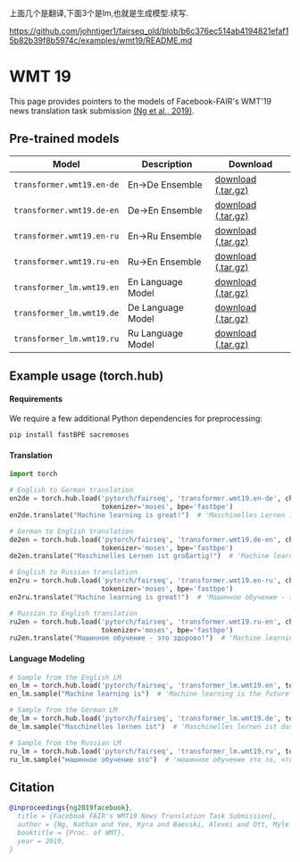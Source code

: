 上面几个是翻译,下面3个是lm,也就是生成模型.续写.

https://github.com/johntiger1/fairseq_old/blob/b6c376ec514ab4194821efaf15b82b39f8b5974c/examples/wmt19/README.md

# WMT 19

This page provides pointers to the models of Facebook-FAIR's WMT'19 news translation task submission [(Ng et al., 2019)](https://arxiv.org/abs/1907.06616).

## Pre-trained models

Model | Description | Download
---|---|---
`transformer.wmt19.en-de` | En->De Ensemble | [download (.tar.gz)](https://dl.fbaipublicfiles.com/fairseq/models/wmt19.en-de.joined-dict.ensemble.tar.gz)
`transformer.wmt19.de-en` | De->En Ensemble | [download (.tar.gz)](https://dl.fbaipublicfiles.com/fairseq/models/wmt19.de-en.joined-dict.ensemble.tar.gz)
`transformer.wmt19.en-ru` | En->Ru Ensemble | [download (.tar.gz)](https://dl.fbaipublicfiles.com/fairseq/models/wmt19.en-ru.ensemble.tar.gz)
`transformer.wmt19.ru-en` | Ru->En Ensemble | [download (.tar.gz)](https://dl.fbaipublicfiles.com/fairseq/models/wmt19.ru-en.ensemble.tar.gz)
`transformer_lm.wmt19.en` | En Language Model | [download (.tar.gz)](https://dl.fbaipublicfiles.com/fairseq/models/lm/wmt19.en.tar.gz)
`transformer_lm.wmt19.de` | De Language Model | [download (.tar.gz)](https://dl.fbaipublicfiles.com/fairseq/models/lm/wmt19.de.tar.gz)
`transformer_lm.wmt19.ru` | Ru Language Model | [download (.tar.gz)](https://dl.fbaipublicfiles.com/fairseq/models/lm/wmt19.ru.tar.gz)

## Example usage (torch.hub)

#### Requirements

We require a few additional Python dependencies for preprocessing:
```bash
pip install fastBPE sacremoses
```

#### Translation

```python
import torch

# English to German translation
en2de = torch.hub.load('pytorch/fairseq', 'transformer.wmt19.en-de', checkpoint_file='model1.pt:model2.pt:model3.pt:model4.pt',
                       tokenizer='moses', bpe='fastbpe')
en2de.translate("Machine learning is great!")  # 'Maschinelles Lernen ist großartig!'

# German to English translation
de2en = torch.hub.load('pytorch/fairseq', 'transformer.wmt19.de-en', checkpoint_file='model1.pt:model2.pt:model3.pt:model4.pt',
                       tokenizer='moses', bpe='fastbpe')
de2en.translate("Maschinelles Lernen ist großartig!")  # 'Machine learning is great!'

# English to Russian translation
en2ru = torch.hub.load('pytorch/fairseq', 'transformer.wmt19.en-ru', checkpoint_file='model1.pt:model2.pt:model3.pt:model4.pt',
                       tokenizer='moses', bpe='fastbpe')
en2ru.translate("Machine learning is great!")  # 'Машинное обучение - это здорово!'

# Russian to English translation
ru2en = torch.hub.load('pytorch/fairseq', 'transformer.wmt19.ru-en', checkpoint_file='model1.pt:model2.pt:model3.pt:model4.pt',
                       tokenizer='moses', bpe='fastbpe')
ru2en.translate("Машинное обучение - это здорово!")  # 'Machine learning is great!'
```

#### Language Modeling

```python
# Sample from the English LM
en_lm = torch.hub.load('pytorch/fairseq', 'transformer_lm.wmt19.en', tokenizer='moses', bpe='fastbpe')
en_lm.sample("Machine learning is")  # 'Machine learning is the future of computing, says Microsoft boss Satya Nadella ...'

# Sample from the German LM
de_lm = torch.hub.load('pytorch/fairseq', 'transformer_lm.wmt19.de', tokenizer='moses', bpe='fastbpe')
de_lm.sample("Maschinelles lernen ist")  # 'Maschinelles lernen ist das A und O (neues-deutschland.de) Die Arbeitsbedingungen für Lehrerinnen und Lehrer sind seit Jahren verbesserungswürdig ...'

# Sample from the Russian LM
ru_lm = torch.hub.load('pytorch/fairseq', 'transformer_lm.wmt19.ru', tokenizer='moses', bpe='fastbpe')
ru_lm.sample("машинное обучение это")  # 'машинное обучение это то, что мы называем "искусственным интеллектом".'
```

## Citation
```bibtex
@inproceedings{ng2019facebook},
  title = {Facebook FAIR's WMT19 News Translation Task Submission},
  author = {Ng, Nathan and Yee, Kyra and Baevski, Alexei and Ott, Myle and Auli, Michael and Edunov, Sergey},
  booktitle = {Proc. of WMT},
  year = 2019,
}
```
